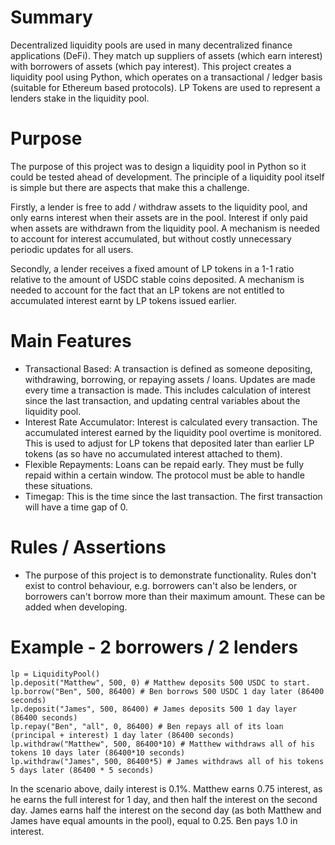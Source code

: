 # Summary
Decentralized liquidity pools are used in many decentralized finance applications (DeFi). They match up suppliers of assets (which earn interest) with borrowers of assets (which pay interest). This project creates a liquidity pool using Python, which operates on a transactional / ledger basis (suitable for Ethereum based protocols). LP Tokens are used to represent a lenders stake in the liquidity pool.

# Purpose
The purpose of this project was to design a liquidity pool in Python so it could be tested ahead of development. The principle of a liquidity pool itself is simple but there are aspects that make this a challenge.

Firstly, a lender is free to add / withdraw assets to the liquidity pool, and only earns interest when their assets are in the pool. Interest if only paid when assets are withdrawn from the liquidity pool. A mechanism is needed to account for interest accumulated, but without costly unnecessary periodic updates for all users.

Secondly, a lender receives a fixed amount of LP tokens in a 1-1 ratio relative to the amount of USDC stable coins deposited. A mechanism is needed to account for the fact that an LP tokens are not entitled to accumulated interest earnt by LP tokens issued earlier.

# Main Features
- Transactional Based: A transaction is defined as someone depositing, withdrawing, borrowing, or repaying assets / loans. Updates are made every time a transaction is made. This includes calculation of interest since the last transaction, and updating central variables about the liquidity pool.
- Interest Rate Accumulator: Interest is calculated every transaction. The accumulated interest earned by the liquidity pool overtime is monitored. This is used to adjust for LP tokens that deposited later than earlier LP tokens (as so have no accumulated interest attached to them).
- Flexible Repayments: Loans can be repaid early. They must be fully repaid within a certain window. The protocol must be able to handle these situations.
- Timegap: This is the time since the last transaction. The first transaction will have a time gap of 0. 

# Rules / Assertions
- The purpose of this project is to demonstrate functionality. Rules don't exist to control behaviour, e.g. borrowers can't also be lenders, or borrowers can't borrow more than their maximum amount. These can be added when developing.

# Example - 2 borrowers / 2 lenders
```
lp = LiquidityPool()
lp.deposit("Matthew", 500, 0) # Matthew deposits 500 USDC to start.
lp.borrow("Ben", 500, 86400) # Ben borrows 500 USDC 1 day later (86400 seconds)
lp.deposit("James", 500, 86400) # James deposits 500 1 day layer (86400 seconds)
lp.repay("Ben", "all", 0, 86400) # Ben repays all of its loan (principal + interest) 1 day later (86400 seconds)
lp.withdraw("Matthew", 500, 86400*10) # Matthew withdraws all of his tokens 10 days later (86400*10 seconds)
lp.withdraw("James", 500, 86400*5) # James withdraws all of his tokens 5 days later (86400 * 5 seconds)
```
In the scenario above, daily interest is 0.1%. Matthew earns 0.75 interest, as he earns the full interest for 1 day, and then half the interest on the second day. James earns half the interest on the second day (as both Matthew and James have equal amounts in the pool), equal to 0.25. Ben pays 1.0 in interest. 






















